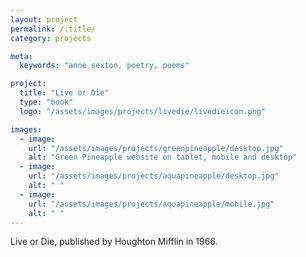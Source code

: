 ```yaml
---
layout: project
permalink: /:title/
category: projects

meta:
  keywords: "anne sexton, poetry, poems"

project:
  title: "Live or Die"
  type: "book"
  logo: "/assets/images/projects/livedie/livedieicon.png"

images:
  - image:
    url: "/assets/images/projects/greenpineapple/desktop.jpg"
    alt: "Green Pineapple website on tablet, mobile and desktop"
  - image:
    url: "/assets/images/projects/aquapineapple/desktop.jpg"
    alt: " "
  - image:
    url: "/assets/images/projects/aquapineapple/mobile.jpg"
    alt: " "
---
```

<p>Live or Die, published by Houghton Mifflin in 1966.</p>
